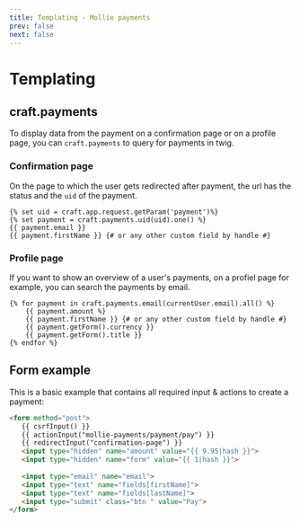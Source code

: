 ```yaml
---
title: Templating - Mollie payments
prev: false
next: false
---
```


# Templating

## craft.payments
To display data from the payment on a confirmation page or on a profile page, you can `craft.payments` to query for payments in twig.

### Confirmation page
On the page to which the user gets redirected after payment, the url has the status and the `uid` of the payment.
```twig
{% set uid = craft.app.request.getParam('payment')%}
{% set payment = craft.payments.uid(uid).one() %}
{{ payment.email }}
{{ payment.firstName }} {# or any other custom field by handle #}
```

### Profile page
If you want to show an overview of a user's payments, on a profiel page for example, you can search the payments by email.

```twig
{% for payment in craft.payments.email(currentUser.email).all() %}
    {{ payment.amount %}
    {{ payment.firstName }} {# or any other custom field by handle #}
    {{ payment.getForm().currency }}
    {{ payment.getForm().title }}     
{% endfor %}
```
 
 ## Form example
 This is a basic example that contains all required input & actions to create a payment:
 
 ```html
<form method="post">
    {{ csrfInput() }}
    {{ actionInput("mollie-payments/payment/pay") }}
    {{ redirectInput("confirmation-page") }}
    <input type="hidden" name="amount" value="{{ 9.95|hash }}">
    <input type="hidden" name="form" value="{{ 1|hash }}">
    
    <input type="email" name="email">
    <input type="text" name="fields[firstName]">
    <input type="text" name="fields[lastName]">
    <input type="submit" class="btn " value="Pay">
</form>
